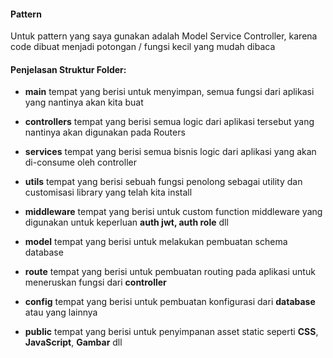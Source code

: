 #### Pattern

Untuk pattern yang saya gunakan adalah Model Service Controller, karena code dibuat menjadi potongan / fungsi kecil yang mudah dibaca

#### Penjelasan Struktur Folder:

- **main** tempat yang berisi untuk menyimpan, semua fungsi dari aplikasi yang nantinya akan kita buat

- **controllers** tempat yang berisi semua logic dari aplikasi tersebut yang nantinya akan digunakan pada Routers

- **services** tempat yang berisi semua bisnis logic dari aplikasi yang akan di-consume oleh controller

- **utils** tempat yang berisi sebuah fungsi penolong sebagai utility dan customisasi library yang telah kita install

- **middleware** tempat yang berisi untuk custom function middleware yang digunakan untuk keperluan **auth jwt, auth role** dll

- **model** tempat yang berisi untuk melakukan pembuatan schema database

- **route** tempat yang berisi untuk pembuatan routing pada aplikasi untuk meneruskan fungsi dari **controller**

- **config** tempat yang berisi untuk pembuatan konfigurasi dari **database** atau yang lainnya

- **public** tempat yang berisi untuk penyimpanan asset static seperti **CSS**, **JavaScript**, **Gambar** dll

